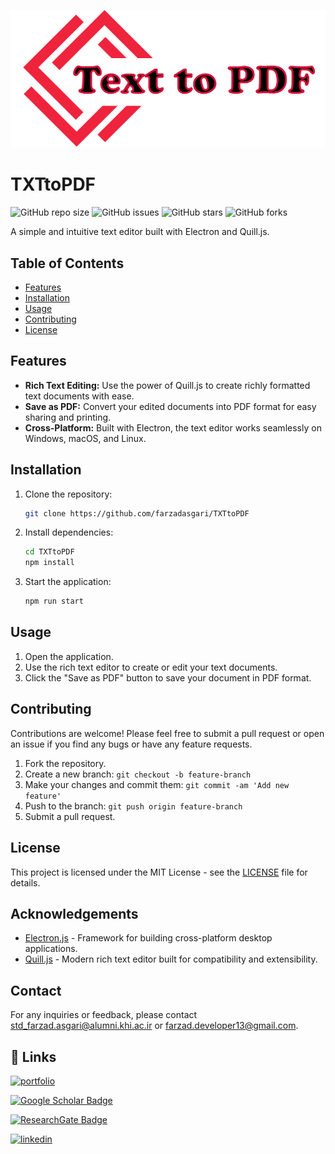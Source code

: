 ![TXTtoPDF](https://github.com/farzadasgari/TXTtoPDF/blob/main/dist/Images/README.png)

# TXTtoPDF

![GitHub repo size](https://img.shields.io/github/repo-size/farzadasgari/TXTtoPDF)
![GitHub issues](https://img.shields.io/github/issues/farzadasgari/TXTtoPDF)
![GitHub stars](https://img.shields.io/github/stars/farzadasgari/TXTtoPDF)
![GitHub forks](https://img.shields.io/github/forks/farzadasgari/TXTtoPDF)

A simple and intuitive text editor built with Electron and Quill.js.

## Table of Contents

- [Features](#features)
- [Installation](#installation)
- [Usage](#usage)
- [Contributing](#contributing)
- [License](#license)

## Features

- **Rich Text Editing:** Use the power of Quill.js to create richly formatted text documents with ease.
- **Save as PDF:** Convert your edited documents into PDF format for easy sharing and printing.
- **Cross-Platform:** Built with Electron, the text editor works seamlessly on Windows, macOS, and Linux.

## Installation

1. Clone the repository:

   ```bash
   git clone https://github.com/farzadasgari/TXTtoPDF
   ```

2. Install dependencies:

   ```bash
   cd TXTtoPDF
   npm install
   ```

3. Start the application:

   ```bash
   npm run start
   ```

## Usage

1. Open the application.
2. Use the rich text editor to create or edit your text documents.
3. Click the "Save as PDF" button to save your document in PDF format.

## Contributing

Contributions are welcome! Please feel free to submit a pull request or open an issue if you find any bugs or have any feature requests.

1. Fork the repository.
2. Create a new branch: `git checkout -b feature-branch`
3. Make your changes and commit them: `git commit -am 'Add new feature'`
4. Push to the branch: `git push origin feature-branch`
5. Submit a pull request.

## License

This project is licensed under the MIT License - see the [LICENSE](https://choosealicense.com/licenses/mit/) file for details.

## Acknowledgements

- [Electron.js](https://electronjs.org/) - Framework for building cross-platform desktop applications.
- [Quill.js](https://quilljs.com/) - Modern rich text editor built for compatibility and extensibility.
## Contact

For any inquiries or feedback, please contact std_farzad.asgari@alumni.khi.ac.ir or farzad.developer13@gmail.com.


## 🔗 Links
[![portfolio](https://img.shields.io/badge/my_portfolio-000?style=for-the-badge&logo=ko-fi&logoColor=white)](https://farzadasgari.ir/)

[![Google Scholar Badge](https://img.shields.io/badge/Google%20Scholar-4285F4?logo=googlescholar&logoColor=fff&style=for-the-badge)](https://scholar.google.com/citations?user=Rhue_kkAAAAJ&hl=en)

[![ResearchGate Badge](https://img.shields.io/badge/ResearchGate-0CB?logo=researchgate&logoColor=fff&style=for-the-badge)](https://www.researchgate.net/profile/Farzad-Asgari)

[![linkedin](https://img.shields.io/badge/linkedin-0A66C2?style=for-the-badge&logo=linkedin&logoColor=white)](https://www.linkedin.com/in/farzad-asgari-5a90942b2/)